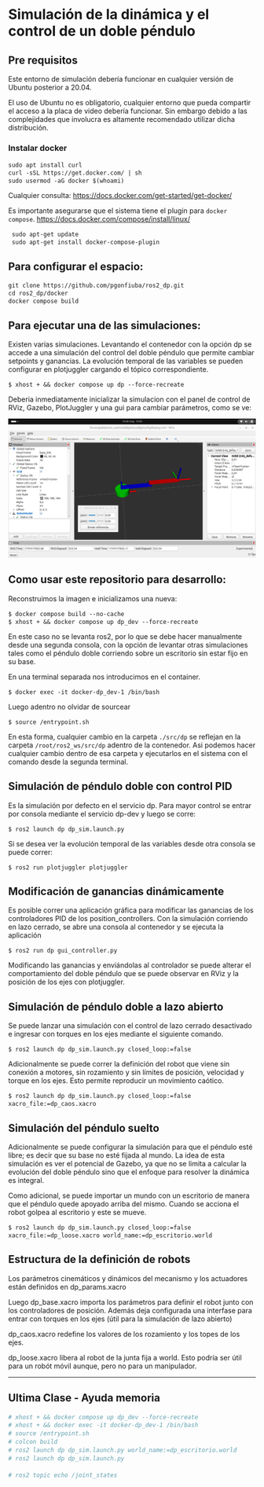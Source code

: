 # Simulación de la dinámica y el control de un doble péndulo

## Pre requisitos

Este entorno de simulación debería funcionar en cualquier versión de Ubuntu posterior a 20.04.

El uso de Ubuntu no es obligatorio, cualquier entorno que pueda compartir el acceso a la placa de video debería funcionar.
Sin embargo debido a las complejidades que involucra es altamente recomendado utilizar dicha distribución.

### Instalar docker
```
sudo apt install curl
curl -sSL https://get.docker.com/ | sh
sudo usermod -aG docker $(whoami)
```

Cualquier consulta: https://docs.docker.com/get-started/get-docker/

Es importante asegurarse que el sistema tiene el plugin para `docker compose`.
https://docs.docker.com/compose/install/linux/

```
 sudo apt-get update
 sudo apt-get install docker-compose-plugin
```

## Para configurar el espacio:
```
git clone https://github.com/pgonfiuba/ros2_dp.git
cd ros2_dp/docker
docker compose build
```

## Para ejecutar una de las simulaciones:

Existen varias simulaciones. Levantando el contenedor con la opción dp se accede a una simulación del control del doble péndulo que permite cambiar setpoints y ganancias.
La evolución temporal de las variables se pueden configurar en plotjuggler cargando el tópico correspondiente. 

```
$ xhost + && docker compose up dp --force-recreate
```

Deberia inmediatamente inicializar la simulacion con el panel de control de RViz, Gazebo, PlotJuggler y una gui para cambiar parámetros, como se ve:

![](dp_RViz.png)


## Como usar este repositorio para desarrollo:

Reconstruimos la imagen e inicializamos una nueva:
```
$ docker compose build --no-cache
$ xhost + && docker compose up dp_dev --force-recreate
```

En este caso no se levanta ros2, por lo que se debe hacer manualmente desde una segunda consola, con la opción de levantar otras simulaciones tales como el péndulo doble corriendo sobre un escritorio sin estar fijo en su base.

En una terminal separada nos introducimos en el container.
```
$ docker exec -it docker-dp_dev-1 /bin/bash
```

Luego adentro no olvidar de sourcear
```
$ source /entrypoint.sh
```

En esta forma, cualquier cambio en la carpeta `./src/dp` se reflejan en la carpeta `/root/ros2_ws/src/dp` adentro de la contenedor.
Asi podemos hacer cualquier cambio  dentro de esa carpeta y ejecutarlos  en el sistema con el comando desde la segunda terminal.

## Simulación de péndulo doble con control PID
Es la simulación por defecto en el servicio dp. Para mayor control se entrar por consola mediante el servicio dp-dev y luego se corre:

```
$ ros2 launch dp dp_sim.launch.py 
```

Si se desea ver la evolución temporal de las variables desde otra consola se puede correr:

```
$ ros2 run plotjuggler plotjuggler
```

## Modificación de ganancias dinámicamente

Es posible correr una aplicación gráfica para modificar las ganancias de los controladores PID de los position_controllers.
Con la simulación corriendo en lazo cerrado, se abre una consola al contenedor y se ejecuta la aplicación 

```
$ ros2 run dp gui_controller.py
```

Modificando las ganancias y enviándolas al controlador se puede alterar el comportamiento del doble péndulo que se puede observar en RViz y la posición de los ejes con plotjuggler.

## Simulación de péndulo doble a lazo abierto
Se puede lanzar una simulación con el control de lazo cerrado desactivado e ingresar con torques en los ejes mediante el siguiente comando.

```
$ ros2 launch dp dp_sim.launch.py closed_loop:=false
```

Adicionalmente se puede correr la definición del robot que viene sin conexión a motores, sin rozamiento y sin límites de posición, velocidad y torque en los ejes. Esto permite reproducir un movimiento caótico.

```
$ ros2 launch dp dp_sim.launch.py closed_loop:=false xacro_file:=dp_caos.xacro
```

## Simulación del péndulo suelto
Adicionalmente se puede configurar la simulación para que el péndulo esté libre; es decir que su base no esté fijada al mundo.
La idea de esta simulación es ver el potencial de Gazebo, ya que no se limita a calcular la evolución del doble péndulo sino que el enfoque para resolver la dinámica es integral.

Como adicional, se puede importar un mundo con un escritorio de manera que el péndulo quede apoyado arriba del mismo. Cuando se acciona el robot golpea al escritorio y este se mueve.

```
$ ros2 launch dp dp_sim.launch.py closed_loop:=false xacro_file:=dp_loose.xacro world_name:=dp_escritorio.world
```

## Estructura de la definición de robots

Los parámetros cinemáticos y dinámicos del mecanismo y los actuadores están definidos en dp_params.xacro

Luego dp_base.xacro importa los parámetros para definir el robot junto con los controladores de posición. Además deja configurada una interfase para entrar con torques en los ejes (útil para la simulación de lazo abierto)

dp_caos.xacro redefine los valores de los rozamiento y los topes de los ejes.

dp_loose.xacro libera al robot de la junta fija a world. Esto podría ser útil para un robót móvil aunque, pero no para un manipulador.


----------------------------------------------------
## Ultima Clase - Ayuda memoria
```bash
# xhost + && docker compose up dp_dev --force-recreate 
# xhost + && docker exec -it docker-dp_dev-1 /bin/bash
# source /entrypoint.sh
# colcon build
# ros2 launch dp dp_sim.launch.py world_name:=dp_escritorio.world 
# ros2 launch dp dp_sim.launch.py 

# ros2 topic echo /joint_states
```

